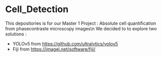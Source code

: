 # Cell_Detection

This depositories is for our Master 1 Project : Absolute cell quantification from phasecontraste microscopy images\n
We decided to to explore two solutions :
* YOLOv5 from https://github.com/ultralytics/yolov5
* Fiji from https://imagej.net/software/fiji/
